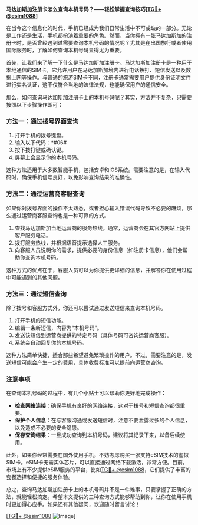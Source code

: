 **马达加斯加注册卡怎么查询本机号码？——轻松掌握查询技巧[[TG💪+ @esim1088](https://t.me/s/esim1088)]**

在当今这个信息化的时代，手机已经成为我们日常生活中不可或缺的一部分。无论是工作还是生活，手机都扮演着重要的角色。然而，当你拥有一张马达加斯加的注册卡时，是否曾经遇到过需要查询本机号码的情况呢？尤其是在出国旅行或者使用国际服务时，了解如何查询本机号码显得尤为重要。

首先，让我们来了解一下什么是马达加斯加注册卡。马达加斯加注册卡是一种用于本地通信的SIM卡，它允许用户在马达加斯加境内进行电话拨打、短信发送以及数据上网等操作。与普通的旅游SIM卡不同，注册卡通常需要用户提供身份证明文件进行实名认证，这不仅符合当地的法律法规，也能确保用户的通信安全。

那么，如何查询马达加斯加注册卡上的本机号码呢？其实，方法并不复杂，只需要按照以下步骤操作即可：

### 方法一：通过拨号界面查询

1. 打开手机的拨号键盘。
2. 输入以下代码：*#06#
3. 按下拨打键或确认键。
4. 屏幕上会显示你的本机号码。

这种方法适用于大多数智能手机，包括安卓和iOS系统。需要注意的是，在输入代码时，确保手机信号良好，以免影响查询结果的准确性。

### 方法二：通过运营商客服查询

如果你对拨号界面的操作不太熟悉，或者担心输入错误代码导致不必要的麻烦，那么通过运营商客服查询也是一种可靠的方式。

1. 查找马达加斯加当地运营商的服务热线。通常，运营商会在其官方网站上提供客户服务电话。
2. 拨打服务热线，并根据语音提示选择人工服务。
3. 向客服人员说明你的需求，提供必要的身份信息（如注册卡信息），他们会帮助你查询本机号码。

这种方式的优点在于，客服人员可以为你提供更详细的信息，并解答你在使用过程中可能遇到的其他问题。

### 方法三：通过短信查询

除了拨号和客服方式外，你还可以尝试通过发送短信来查询本机号码。

1. 打开手机的短信功能。
2. 编辑一条新短信，内容为“本机号码”。
3. 发送该短信到运营商提供的特定号码（具体号码可咨询运营商客服）。
4. 系统会自动回复你的本机号码。

这种方法简单快捷，适合那些希望避免繁琐操作的用户。不过，需要注意的是，发送短信可能会产生一定的费用，具体收费标准可以提前向运营商咨询。

### 注意事项

在查询本机号码的过程中，有几个小贴士可以帮助你更好地完成操作：

- **检查网络连接**：确保手机有良好的网络连接，这对于拨号和短信查询都很重要。
- **保护个人信息**：在与客服沟通或发送短信时，注意不要泄露过多的个人信息，以免造成不必要的安全隐患。
- **保存查询结果**：一旦成功查询到本机号码，建议将其记录下来，以备后续使用。

此外，如果你经常需要在国外使用手机，不妨考虑购买一张支持eSIM技术的虚拟SIM卡。eSIM卡无需实体芯片，可以直接通过网络下载激活，非常方便。目前，市场上有不少提供eSIM服务的平台，比如[TG💪+ @esim1088](https://t.me/s/esim1088)，它们提供了丰富的套餐选择和便捷的服务体验。

总之，查询马达加斯加注册卡上的本机号码并不是一件难事，只要掌握了正确的方法，就能轻松搞定。希望本文提供的三种查询方式能够帮助到你，让你在使用手机时更加得心应手。如果还有其他疑问，欢迎随时留言讨论！

[[TG💪+ @esim1088](https://t.me/s/esim1088) ![Image](https://i.postimg.cc/4NQfJmqS/Snipaste-2025-05-13-00-14-12.png)]